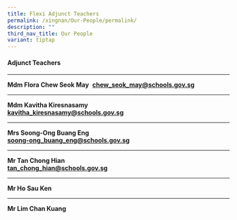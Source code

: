 ```yaml
---
title: Flexi Adjunct Teachers
permalink: /xingnan/Our-People/permalink/
description: ""
third_nav_title: Our People
variant: tiptap
---
```

<h4>Adjunct Teachers</h4><hr><p><strong>Mdm Flora Chew Seok May</strong>&nbsp; <strong><a href="mailto:chew_Seok_May@schools.gov.sg" rel="noopener noreferrer nofollow" target="_blank">chew_seok_may@schools.gov.sg</a></strong></p><hr><p><strong>Mdm Kavitha Kiresnasamy</strong><br><strong><a href="mailto:Kavitha_Kiresnasamy@schools.gov.sg" rel="noopener noreferrer nofollow" target="_blank">kavitha_kiresnasamy@schools.gov.sg</a></strong></p><hr><p><strong>Mrs Soong-Ong Buang Eng</strong><br><strong><a href="mailto:soong-ong_buang_eng@schools.gov.sg" rel="noopener noreferrer nofollow" target="_blank">soong-ong_buang_eng@schools.gov.sg</a></strong></p><hr><p><strong>Mr Tan Chong Hian</strong><br><strong><a href="mailto:tan_chong_hian@schools.gov.sg" rel="noopener noreferrer nofollow" target="_blank">tan_chong_hian@schools.gov.sg</a></strong></p><hr><p><strong>Mr Ho Sau Ken</strong><br></p><hr><p><strong>Mr Lim Chan Kuang</strong><br></p>